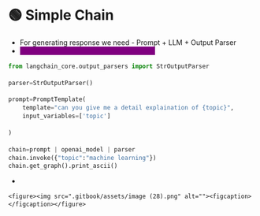 # 🟢 Simple Chain

* For generating response we need - Prompt + LLM + Output Parser
* <mark style="color:purple;background-color:purple;">**pip install grandalf to visualize the chain**</mark>

```python
from langchain_core.output_parsers import StrOutputParser

parser=StrOutputParser()

prompt=PromptTemplate(
    template="can you give me a detail explaination of {topic}",
    input_variables=['topic']
    
)

chain=prompt | openai_model | parser
chain.invoke({"topic":"machine learning"})
chain.get_graph().print_ascii()
```

*

    <figure><img src=".gitbook/assets/image (28).png" alt=""><figcaption></figcaption></figure>
